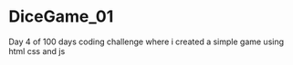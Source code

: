 # DiceGame_01
Day 4 of 100 days coding challenge where i created a simple game using html css and js 
